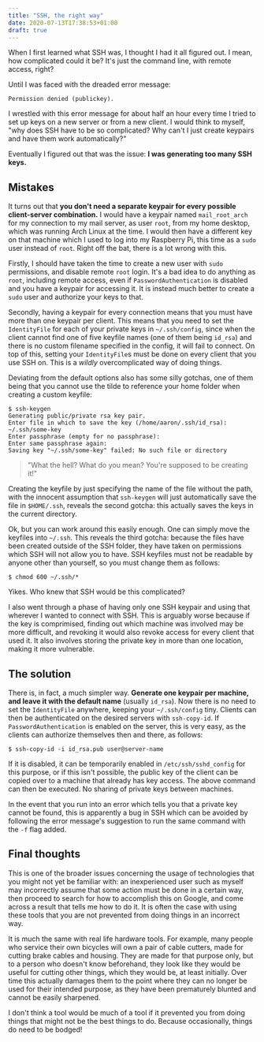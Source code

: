 ```yaml
---
title: "SSH, the right way"
date: 2020-07-13T17:38:53+01:00
draft: true
---
```


When I first learned what SSH was, I thought I had it all figured out. I
mean, how complicated could it be? It's just the command line, with
remote access, right?

Until I was faced with the dreaded error message:

    Permission denied (publickey).

I wrestled with this error message for about half an hour every time I
tried to set up keys on a new server or from a new client. I would think
to myself, "why does SSH have to be so complicated? Why can't I just
create keypairs and have them work automatically?"

Eventually I figured out that was the issue: **I was generating too many
SSH keys.**

## Mistakes

It turns out that **you don't need a separate keypair for every possible
client-server combination.** I would have a keypair named
`mail_root_arch` for my connection to my mail server, as user `root`,
from my home desktop, which was running Arch Linux at the time. I would
then have a different key on that machine which I used to log into my
Raspberry Pi, this time as a `sudo` user instead of `root`. Right off
the bat, there is a lot wrong with this.

Firstly, I should have taken the time to create a new user with `sudo`
permissions, and disable remote `root` login. It's a bad idea to do
anything as `root`, including remote access, even if
`PasswordAuthentication` is disabled and you have a keypair for
accessing it. It is instead much better to create a `sudo` user and
authorize your keys to that.

Secondly, having a keypair for every connection means that you must have
more than one keypair per client. This means that you need to set the
`IdentityFile` for each of your private keys in `~/.ssh/config`, since
when the client cannot find one of five keyfile names (one of them being
`id_rsa`) and there is no custom filename specified in the config, it
will fail to connect. On top of this, setting your `IdentityFile`s must
be done on every client that you use SSH on. This is a *wildly*
overcomplicated way of doing things.

Deviating from the default options also has some silly gotchas, one of
them being that you cannot use the tilde to reference your home folder
when creating a custom keyfile:

    $ ssh-keygen
    Generating public/private rsa key pair.
    Enter file in which to save the key (/home/aaron/.ssh/id_rsa):
    ~/.ssh/some-key
    Enter passphrase (empty for no passphrase):
    Enter same passphrase again:
    Saving key "~/.ssh/some-key" failed: No such file or directory

> "What the hell? What do you mean? You're supposed to be creating it!"

Creating the keyfile by just specifying the name of the file without the
path, with the innocent assumption that `ssh-keygen` will just
automatically save the file in `$HOME/.ssh`, reveals the second
gotcha: this actually saves the keys in the current directory.

Ok, but you can work around this easily enough. One can simply move the
keyfiles into `~/.ssh`. This reveals the third gotcha: because the files
have been created outside of the SSH folder, they have taken on
permissions which SSH will not allow you to have. SSH keyfiles must not
be readable by anyone other than yourself, so you must change them as
follows:

    $ chmod 600 ~/.ssh/*

Yikes. Who knew that SSH would be this complicated?

I also went through a phase of having only one SSH keypair and using
that wherever I wanted to connect with SSH. This is arguably worse
because if the key is comprimised, finding out which machine was
involved may be more difficult, and revoking it would also revoke access
for every client that used it. It also involves storing the private key
in more than one location, making it more vulnerable.

## The solution

There is, in fact, a much simpler way. **Generate one keypair per
machine, and leave it with the default name** (usually `id_rsa`). Now
there is no need to set the `IdentityFile` anywhere, keeping your
`~/.ssh/config` tiny. Clients can then be authenticated on the desired
servers with `ssh-copy-id`. If `PasswordAuthentication` is enabled on
the server, this is very easy, as the clients can authorize themselves
then and there, as follows:

    $ ssh-copy-id -i id_rsa.pub user@server-name

If it is disabled, it can be temporarily enabled in
`/etc/ssh/sshd_config` for this purpose, or if this isn't possible, the
public key of the client can be copied over to a machine that already
has key access. The above command can then be executed. No sharing of
private keys between machines.

In the event that you run into an error which tells you that a private
key cannot be found, this is apparently a bug in SSH which can be
avoided by following the error message's suggestion to run the same
command with the `-f` flag added.

## Final thoughts

This is one of the broader issues concerning the usage of technologies
that you might not yet be familiar with: an inexperienced user such as
myself may incorrectly assume that some action must be done in a certain
way, then proceed to search for how to accomplish this on Google, and
come across a result that tells me how to do it. It is often the case
with using these tools that you are not prevented from doing things in
an incorrect way.

It is much the same with real life hardware tools. For example, many
people who service their own bicycles will own a pair of cable cutters,
made for cutting brake cables and housing. They are made for that
purpose only, but to a person who doesn't know beforehand, they look
like they would be useful for cutting other things, which they would be,
at least initially. Over time this actually damages them to the point
where they can no longer be used for their intended purpose, as they
have been prematurely blunted and cannot be easily sharpened.

I don't think a tool would be much of a tool if it prevented you from
doing things that might not be the best things to do.  Because
occasionally, things do need to be bodged!
